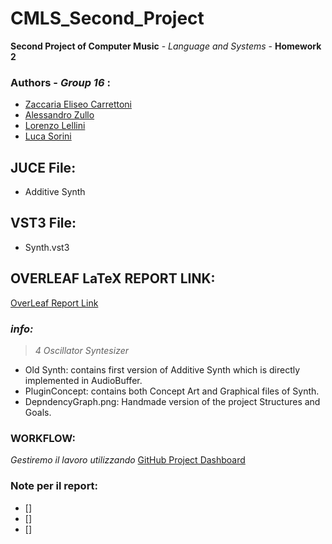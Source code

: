 # CMLS_Second_Project
 **Second Project of Computer Music** \- _Language and Systems_ \- **Homework 2**

 ### Authors \- ***Group 16*** :
- [Zaccaria Eliseo Carrettoni](https://github.com/IronZack95)
- [Alessandro Zullo](https://github.com/Alessandro199762)
- [Lorenzo Lellini](https://github.com/LorenzoLellini)
- [Luca Sorini](https://github.com/lucasorini)

## JUCE File:
- Additive Synth

## VST3 File:
- Synth.vst3

## OVERLEAF LaTeX REPORT LINK:
[OverLeaf Report Link](https://it.overleaf.com/project/6079618afecc78176a30d173)

### *info:*
> _4 Oscillator Syntesizer_
- Old Synth: contains first version of Additive Synth which is directly implemented in AudioBuffer.
- PluginConcept: contains both Concept Art and Graphical files of Synth.
- DepndencyGraph.png: Handmade version of the project Structures and Goals.

### WORKFLOW:
_Gestiremo il lavoro utilizzando_ [GitHub Project Dashboard](https://github.com/users/IronZack95/projects/2)

### Note per il report:
- []
- []
- []
